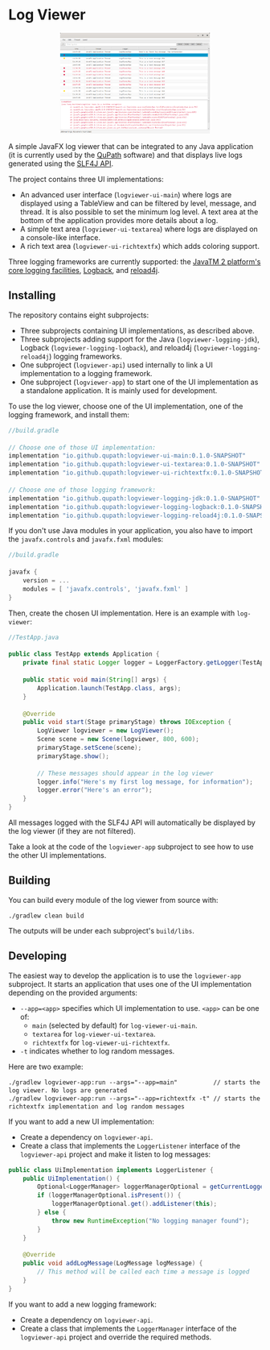 # Log Viewer

<p align="center">
<img src="images/logviewer.png" height="200" alt="Log viewer">
</p>

A simple JavaFX log viewer that can be integrated to any Java application (it is currently used by the [QuPath](https://qupath.github.io/) software) and that displays live logs generated using the [SLF4J API](https://www.slf4j.org/).

The project contains three UI implementations:
* An advanced user interface (`logviewer-ui-main`) where logs are displayed using a TableView and can be filtered by level, message, and thread. It is also possible to set the minimum log level. A text area at the bottom of the application provides more details about a log.
* A simple text area (`logviewer-ui-textarea`) where logs are displayed on a console-like interface.
* A rich text area (`logviewer-ui-richtextfx`) which adds coloring support.

Three logging frameworks are currently supported: the [JavaTM 2 platform's core logging facilities](https://docs.oracle.com/javase/8/docs/api/java/util/logging/package-summary.html), [Logback](https://logback.qos.ch/), and [reload4j](https://reload4j.qos.ch/).

## Installing
The repository contains eight subprojects:
* Three subprojects containing UI implementations, as described above.
* Three subprojects adding support for the Java (`logviewer-logging-jdk`), Logback (`logviewer-logging-logback`), and reload4j (`logviewer-logging-reload4j`) logging frameworks.
* One subproject (`logviewer-api`) used internally to link a UI implementation to a logging framework.
* One subproject (`logviewer-app`) to start one of the UI implementation as a standalone application. It is mainly used for development.

To use the log viewer, choose one of the UI implementation, one of the logging framework, and install them:
```groovy
//build.gradle

// Choose one of those UI implementation:
implementation "io.github.qupath:logviewer-ui-main:0.1.0-SNAPSHOT"
implementation "io.github.qupath:logviewer-ui-textarea:0.1.0-SNAPSHOT"
implementation "io.github.qupath:logviewer-ui-richtextfx:0.1.0-SNAPSHOT"

// Choose one of those logging framework:
implementation "io.github.qupath:logviewer-logging-jdk:0.1.0-SNAPSHOT"
implementation "io.github.qupath:logviewer-logging-logback:0.1.0-SNAPSHOT"
implementation "io.github.qupath:logviewer-logging-reload4j:0.1.0-SNAPSHOT"
```

If you don't use Java modules in your application, you also have to import the `javafx.controls` and `javafx.fxml` modules:
```groovy
//build.gradle

javafx {
    version = ...
    modules = [ 'javafx.controls', 'javafx.fxml' ]
}
```

Then, create the chosen UI implementation. Here is an example with `log-viewer`:
```java
//TestApp.java

public class TestApp extends Application {
    private final static Logger logger = LoggerFactory.getLogger(TestApp.class);
    
    public static void main(String[] args) {
        Application.launch(TestApp.class, args);
    }
    
    @Override
    public void start(Stage primaryStage) throws IOException {
        LogViewer logviewer = new LogViewer();
        Scene scene = new Scene(logviewer, 800, 600);
        primaryStage.setScene(scene);
        primaryStage.show();

        // These messages should appear in the log viewer
        logger.info("Here's my first log message, for information");
        logger.error("Here's an error");
    }
}
```
All messages logged with the SLF4J API will automatically be displayed by the log viewer (if they are not filtered).

Take a look at the code of the `logviewer-app` subproject to see how to use the other UI implementations.

## Building
You can build every module of the log viewer from source with:
```shell
./gradlew clean build
```
The outputs will be under each subproject's `build/libs`.

## Developing
The easiest way to develop the application is to use the `logviewer-app` subproject.
It starts an application that uses one of the UI implementation depending on the provided arguments:
* `--app=<app>` specifies which UI implementation to use. `<app>` can be one of:
  * `main` (selected by default) for `log-viewer-ui-main`.
  * `textarea` for `log-viewer-ui-textarea`.
  * `richtextfx` for `log-viewer-ui-richtextfx`.
* `-t` indicates whether to log random messages.

Here are two example:
```shell
./gradlew logviewer-app:run --args="--app=main"          // starts the log viewer. No logs are generated
./gradlew logviewer-app:run --args="--app=richtextfx -t" // starts the richtextfx implementation and log random messages
```

If you want to add a new UI implementation:
* Create a dependency on `logviewer-api`.
* Create a class that implements the `LoggerListener` interface of the `logviewer-api` project and make it listen to log messages:
```java
public class UiImplementation implements LoggerListener {
    public UiImplementation() {
        Optional<LoggerManager> loggerManagerOptional = getCurrentLoggerManager();
        if (loggerManagerOptional.isPresent()) {
            loggerManagerOptional.get().addListener(this);
        } else {
            throw new RuntimeException("No logging manager found");
        }
    }

    @Override
    public void addLogMessage(LogMessage logMessage) {
        // This method will be called each time a message is logged
    }
}
```

If you want to add a new logging framework:
* Create a dependency on `logviewer-api`.
* Create a class that implements the `LoggerManager` interface of the `logviewer-api` project and override the required methods.
